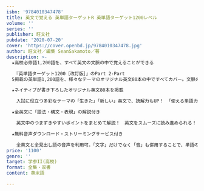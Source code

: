 ```yaml
---
isbn: '9784010347478'
title: 英文で覚える 英単語ターゲットR 英単語ターゲット1200レベル
volume: ''
series: ''
publisher: 旺文社
pubdate: '2020-07-20'
cover: 'https://cover.openbd.jp/9784010347478.jpg'
author: 旺文社／編集 SeanSakamoto／著
description: >-
  ★高校必修語1,200語を、すべて英文の文脈の中で覚えることができる

  　『英単語ターゲット1200［改訂版］』のPart 2-Part
  5掲載の英単語1,200語を、様々なテーマのオリジナル英文80本の中ですべてカバー。文脈の中で覚えるから、各単語の使い方やニュアンスを英文の「状況」「場面」と一緒に覚えられる！

  ★ネイティブが書き下ろしたオリジナル英文80本を掲載

  　入試に役立つ多彩なテーマの「生きた」「新しい」英文で、読解力もUP！ 「使える単語力」が身に付く！

  ★全英文に「語法・構文・表現」の解説付き

  　英文中のつまずきやすいポイントをまとめて解説！　英文をスムーズに読み進められる！

  ★無料音声ダウンロード・ストリーミングサービス付き

  　全英文と全見出し語の音声を利用可。「文字」だけでなく「音」も併用することで、単語の定着率・英文の理解力も確実にUP！
price: '1100'
genre: ''
target: 学参II(高校)
format: 全集・双書
content: 英米語

---
```

